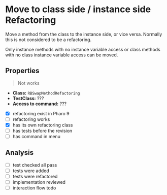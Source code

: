 # Move to class side / instance side Refactoring

Move a method from the class to the instance side, or vice versa. Normally this is not considered to be a refactoring.

Only instance methods with no instance variable access or class methods with no class instance variable access can be moved.

## Properties

> Not works

- **Class:** ```RBSwapMethodRefactoring```
- **TestClass:** ???
- **Access to command:** ???
- [x] refactoring exist in Pharo 9
- [ ] refactoring works
- [x] has its own refactoring class  
- [ ] has tests before the revision
- [ ] has command in menu

## Analysis

- [ ] test checked all pass
- [ ] tests were added
- [ ] tests were refactored
- [ ] implementation reviewed
- [ ] interaction flow todo

